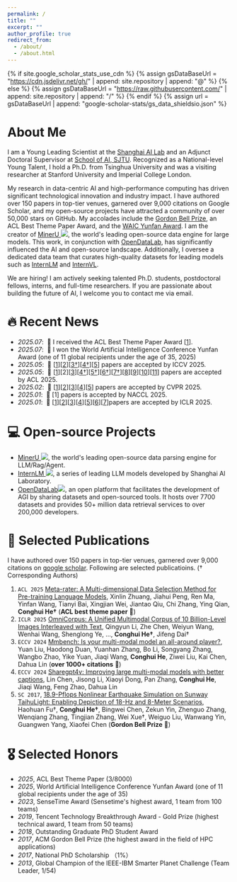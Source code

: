 ```yaml
---
permalink: /
title: ""
excerpt: ""
author_profile: true
redirect_from: 
  - /about/
  - /about.html
---
```


{% if site.google_scholar_stats_use_cdn %}
{% assign gsDataBaseUrl = "https://cdn.jsdelivr.net/gh/" | append: site.repository | append: "@" %}
{% else %}
{% assign gsDataBaseUrl = "https://raw.githubusercontent.com/" | append: site.repository | append: "/" %}
{% endif %}
{% assign url = gsDataBaseUrl | append: "google-scholar-stats/gs_data_shieldsio.json" %}

<span class='anchor' id='about-me'></span>

# About Me

I am a Young Leading Scientist at the [Shanghai AI Lab](https://www.shlab.org.cn/) and an Adjunct Doctoral Supervisor at [School of AI, SJTU](https://soai.sjtu.edu.cn/). Recognized as a National-level Young Talent, I hold a Ph.D. from Tsinghua University and was a visiting researcher at Stanford University and Imperial College London.

My research in data-centric AI and high-performance computing has driven significant technological innovation and industry impact. I have authored over 150 papers in top-tier venues, garnered over 9,000 citations on Google Scholar, and my open-source projects have attracted a community of over 50,000 stars on GitHub. My accolades include the [Gordon Bell Prize](https://awards.acm.org/bell), an ACL Best Theme Paper Award, and the [WAIC Yunfan Award](https://mp.weixin.qq.com/s/4xoS-GyFfQWzdUKKCP7HNQ). I am the creator of [MinerU ![](https://img.shields.io/github/stars/opendatalab/MinerU?style=social)](https://github.com/opendatalab/MinerU), the world's leading open-source data engine for large models. This work, in conjunction with [OpenDataLab](https://opendatalab.com/), has significantly influenced the AI and open-source landscape. Additionally, I oversee a dedicated data team that curates high-quality datasets for leading models such as [InternLM](https://github.com/InternLM) and [InternVL](https://github.com/OpenGVLab/InternVL).

We are hiring! I am actively seeking talented Ph.D. students, postdoctoral fellows, interns, and full-time researchers. If you are passionate about building the future of AI, I welcome you to contact me via email.


# 🔥 Recent News
- *2025.07*: &nbsp;🎉 I received the ACL Best Theme Paper Award [[1](https://arxiv.org/pdf/2504.14194)].
- *2025.07*: &nbsp;🎉 I won the World Artificial Intelligence Conference Yunfan Award (one of 11 global recipients under the age of 35, 2025)
- *2025.05*: &nbsp;🎉 [[1](https://arxiv.org/abs/2412.17007)][[2](https://arxiv.org/abs/2503.15264)][[3†](https://arxiv.org/abs/2412.02592)][[4†](https://arxiv.org/abs/2408.01812)][[5](https://arxiv.org/abs/2506.10857)] papers are accepted by ICCV 2025.
- *2025.05*: &nbsp;🎉 [[1](https://arxiv.org/abs/2503.16212)][2][[3](https://arxiv.org/abs/2504.12322)][[4†](https://arxiv.org/abs/2504.14194)][[5†](https://arxiv.org/abs/2503.21500)][[6†](https://arxiv.org/abs/2503.17439)][[7†](https://arxiv.org/abs/2502.11501)][[8](https://arxiv.org/abs/2504.19093)][[9](https://arxiv.org/abs/2402.17645)][[10](https://arxiv.org/abs/2501.12273)][[11](https://arxiv.org/abs/2505.12212)] papers are accepted by ACL 2025.
- *2025.02*: &nbsp;🎉 [[1](https://arxiv.org/abs/2412.07626)][[2](https://arxiv.org/abs/2501.05510)][[3](https://arxiv.org/abs/2409.03643)][[4](https://arxiv.org/abs/2502.20653)][[5](https://cvpr.thecvf.com/virtual/2025/poster/33817)] papers are accepted by CVPR 2025.
- *2025.01*: &nbsp;🎉 [1] papers is accepted by NACCL 2025.
- *2025.01*: &nbsp;🎉 [[1](https://arxiv.org/abs/2410.09732)][[2](https://arxiv.org/abs/2406.08418)][[3](https://arxiv.org/abs/2409.16986)][[4](https://openreview.net/pdf?id=C25SgeXWjE)][[5](https://arxiv.org/abs/2310.05375)][[6](https://arxiv.org/abs/2412.11863)][[7](https://arxiv.org/abs/2410.17637)]papers are accepted by ICLR 2025.

# 💻 Open-source Projects
- [MinerU ![](https://img.shields.io/github/stars/opendatalab/MinerU?style=social)](https://github.com/opendatalab/MinerU), the world's leading open-source data parsing engine for LLM/Rag/Agent.
- [InternLM ![](https://img.shields.io/github/stars/InternLM?style=social)](https://github.com/InternLM), a series of leading LLM models developed by Shanghai AI Laboratory.  
- [OpenDataLab](https://github.com/opendatalab)[![](https://img.shields.io/github/stars/opendatalab?style=social)](https://github.com/opendatalab), an open platform that facilitates the development of AGI by sharing datasets and open-sourced tools. It hosts over 7700 datasets and provides 50+ million data retrieval services to over 200,000 developers.

# 📝 Selected Publications
I have authored over 150 papers in top-tier venues, garnered over 9,000 citations on  [google scholar](https://scholar.google.com/citations?user=PopTv7kAAAAJ). Following are selected publicatioins. († Corresponding Authors) 

1. `ACL 2025` [Meta-rater: A Multi-dimensional Data Selection Method for Pre-training Language Models](https://arxiv.org/abs/2504.14194), Xinlin Zhuang, Jiahui Peng, Ren Ma, Yinfan Wang, Tianyi Bai, Xingjian Wei, Jiantao Qiu, Chi Zhang, Ying Qian, **Conghui He†** (**ACL best theme paper** 🎉)
2. `ICLR 2025` [OmniCorpus: A Unified Multimodal Corpus of 10 Billion-Level Images Interleaved with Text](https://arxiv.org/abs/2406.08418), Qingyun Li, Zhe Chen, Weiyun Wang, Wenhai Wang, Shenglong Ye, ..., **Conghui He†**, Jifeng Dai†
3. `ECCV 2024` [Mmbench: Is your multi-modal model an all-around player?](https://arxiv.org/pdf/2307.06281), Yuan Liu, Haodong Duan, Yuanhan Zhang, Bo Li, Songyang Zhang, Wangbo Zhao, Yike Yuan, Jiaqi Wang, **Conghui He**, Ziwei Liu, Kai Chen, Dahua Lin (**over 1000+ citations** 🎉)
4. `ECCV 2024` [Sharegpt4v: Improving large multi-modal models with better captions](https://arxiv.org/pdf/2311.12793), Lin Chen, Jisong Li, Xiaoyi Dong, Pan Zhang, **Conghui He**, Jiaqi Wang, Feng Zhao, Dahua Lin
5. `SC 2017`, [18.9-Pflops Nonlinear Earthquake Simulation on Sunway TaihuLight: Enabling Depiction of 18-Hz and 8-Meter Scenarios](https://ieeexplore.ieee.org/document/9926274), Haohuan Fu†, **Conghui He†**, Bingwei Chen, Zekun Yin, Zhenguo Zhang, Wenqiang Zhang, Tingjian Zhang, Wei Xue†, Weiguo Liu, Wanwang Yin, Guangwen Yang, Xiaofei Chen (**Gordon Bell Prize** 🎉)


# 🎖 Selected Honors
- *2025*, ACL Best Theme Paper (3/8000)
- *2025*, World Artificial Intelligence Conference Yunfan Award (one of 11 global recipients under the age of 35)
- *2023*, SenseTime Award (Sensetime's highest award, 1 team from 100 teams)
- *2019*, Tencent Technology Breakthrough Award - Gold Prize (highest technical award, 1 team from 50 teams)
- *2018*, Outstanding Graduate PhD Student Award
- *2017*, ACM Gordon Bell Prize (the highest award in the field of HPC applications)
- *2017*, National PhD Scholarship （1%）
- *2013*, Global Champion of the IEEE-IBM Smarter Planet Challenge (Team Leader, 1/54)